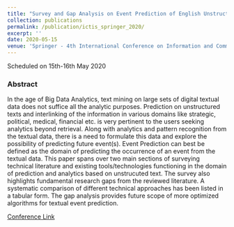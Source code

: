 ```yaml
---
title: "Survey and Gap Analysis on Event Prediction of English Unstructured Texts"
collection: publications
permalink: /publication/ictis_springer_2020/
excerpt: ''
date: 2020-05-15
venue: 'Springer - 4th International Conference on Information and Communication Technology for Intelligent Systems (ICTIS 2020)'
---
```

Scheduled on 15th-16th May 2020

<h3>Abstract</h3>
In the age of Big Data Analytics, text mining on large sets of digital textual data does not suffice all the analytic purposes. 
Prediction on unstructured texts and interlinking of the information in various domains like strategic, political, medical, financial etc. is very pertinent to the users seeking analytics beyond retrieval. 
Along with analytics and pattern recognition from the textual data, there is a need to formulate this data and explore the possibility of predicting future event(s). 
Event Prediction can best be defined as the domain of predicting the occurrence of an event from the textual data. 
This paper spans over two main sections of surveying technical literature and existing tools/technologies functioning in the domain of prediction and analytics based on unstrucuted text. 
The survey also highlights fundamental research gaps from the reviewed literature. A systematic comparison of different technical approaches has been listed in a tabular form. 
The gap analysis provides future scope of more optimized algorithms for textual event prediction.

<br>

[Conference Link](https://ictis.in/)

